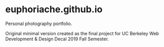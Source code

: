 # euphoriache.github.io

Personal photography portfolio.

Original minimal version created as the final project for UC Berkeley Web Development & Design Decal 2019 Fall Semester.
